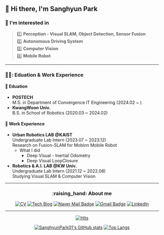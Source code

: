 ## 👋 Hi there, I'm Sanghyun Park

### :mag_right: **I'm interested in** 
> :one: **Perception - Visual SLAM, Object Detection, Sensor Fusion**  
> :two: **Autonomous Driving System**   
> :three: **Computer Vision**  
> :four: **Mobile Robot**
---
### 👨‍🎓: **Eduation & Work Experience**
#### 🏫 Eduation  
- **POSTECH**  
  M.S. in Department of Convergence IT Engineering (2024.02 ~ )
- **KwangWoon Univ.**  
  B.S. in School of Robotics (2020.03 ~ 2024.02)
#### 🏫 Work Experience  
- **Urban Robotics LAB @KAIST**  
  Undergraduate Lab Intern  (2023.07 ~ 2023.12)  
  Research on Fusion-SLAM for Mobinn Mobile Robot
  * What I did
    * Deep Visual - Inertial Odometry
    * Deep Visual LoopClosure
- **Robotics & A.I. LAB @KW Univ.**  
   Undergraduate Lab Intern (2021.12 ~ 2022.08)  
  Studying Visual SLAM & Computer Vision
---
<h3 align=center>
:raising_hand: About me  
</h3>
<div align=center>
  
[![CV](http://img.shields.io/badge/-CV-black?style=flat-square&logo=github&link=https://github.com/SanghyunPark01/SanghyunPark_CV/blob/main/CV.pdf)](https://github.com/SanghyunPark01/SanghyunPark_CV/blob/main/CV_0202.pdf)
[![Tech Blog](http://img.shields.io/badge/-Tech%20blog-black?style=flat-square&logo=github&link=https://sanghyunpark01.github.io/)](https://sanghyunpark01.github.io/)
[![Naver Mail Badge](https://img.shields.io/badge/Mail-03C75A?style=flat-square&logo=Naver&logoColor=white&link=mailto:pash0302@naver.com)](mailto:pash0302@naver.com)
[![Gmail Badge](https://img.shields.io/badge/Gmail-d14836?style=flat-square&logo=Gmail&logoColor=white&link=mailto:pash0302@gmail.com)](mailto:pash0302@gmail.com)
[![LinkedIn](https://img.shields.io/badge/-LinkedIn-0077b5?style=flat-square&logo=linkedin&logoColor=white&link=https://www.linkedin.com/in/sanghyun-park01)](www.linkedin.com/in/sanghyun-park01)
</div>

---
<div align=center>
  
[![Hits](https://hits.seeyoufarm.com/api/count/incr/badge.svg?url=https%3A%2F%2Fgithub.com%2FSanghyunPark01&count_bg=%235D81E7&title_bg=%23000000&icon=&icon_color=%23FFFFFF&title=hits&edge_flat=false)](https://hits.seeyoufarm.com)

[![SanghyunPark01's GitHub stats](https://github-readme-stats.vercel.app/api?username=SanghyunPark01)](https://github.com/anuraghazra/github-readme-stats) [![Top Langs](https://github-readme-stats.vercel.app/api/top-langs/?username=SanghyunPark01)](https://github.com/SanghyunPark01/github-readme-stats)
<!--
[![Solved.ac프로필](http://mazassumnida.wtf/api/v2/generate_badge?boj=pash0302)](https://solved.ac/pash0302)   <img src="http://mazandi.herokuapp.com/api?handle=pash0302&theme=warm"/> 
-->



</div>

<!--
**SanghyunPark01/SanghyunPark01** is a ✨ _special_ ✨ repository because its `README.md` (this file) appears on your GitHub profile.

Here are some ideas to get you started:

- 🔭 I’m currently working on ...
- 🌱 I’m currently learning ...
- 👯 I’m looking to collaborate on ...
- 🤔 I’m looking for help with ...
- 💬 Ask me about ...
- 📫 How to reach me: ...
- 😄 Pronouns: ...
- ⚡ Fun fact: ...
-->

